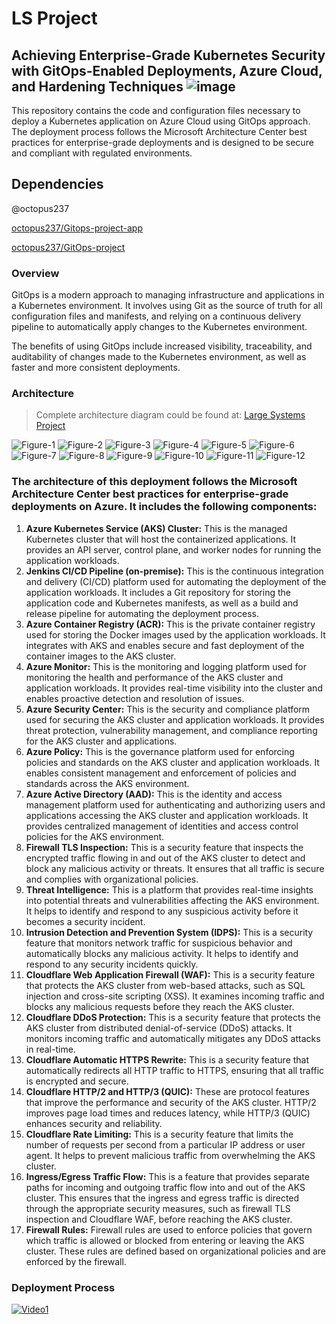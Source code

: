 # LS Project

## Achieving Enterprise-Grade Kubernetes Security with GitOps-Enabled Deployments, Azure Cloud, and Hardening Techniques ![image](https://user-images.githubusercontent.com/12752516/225727669-de1efdb1-5938-4439-aa60-840754b97632.png)
This repository contains the code and configuration files necessary to deploy a Kubernetes application on Azure Cloud using GitOps approach. The deployment process follows the Microsoft Architecture Center best practices for enterprise-grade deployments and is designed to be secure and compliant with regulated environments.
## Dependencies
@octopus237

[octopus237/Gitops-project-app](https://github.com/octopus237/Gitops-project-app)

[octopus237/GitOps-project](https://github.com/octopus237/GitOps-project)

### Overview
GitOps is a modern approach to managing infrastructure and applications in a Kubernetes environment. It involves using Git as the source of truth for all configuration files and manifests, and relying on a continuous delivery pipeline to automatically apply changes to the Kubernetes environment.

The benefits of using GitOps include increased visibility, traceability, and auditability of changes made to the Kubernetes environment, as well as faster and more consistent deployments.
### Architecture
> Complete architecture diagram could be found at: [Large Systems Project](https://husseinahmed-dev.github.io/LS-Project/)

![Figure-1](svg-pan-zoom-master/src/media/Figure-1.jpg)
![Figure-2](svg-pan-zoom-master/src/media/Figure-2.jpg)
![Figure-3](svg-pan-zoom-master/src/media/Figure-3.jpg)
![Figure-4](svg-pan-zoom-master/src/media/Figure-4.jpg)
![Figure-5](svg-pan-zoom-master/src/media/Figure-5.jpg)
![Figure-6](svg-pan-zoom-master/src/media/Figure-6.jpg)
![Figure-7](svg-pan-zoom-master/src/media/Figure-7.jpg)
![Figure-8](svg-pan-zoom-master/src/media/Figure-8.jpg)
![Figure-9](svg-pan-zoom-master/src/media/Figure-9.jpg)
![Figure-10](svg-pan-zoom-master/src/media/Figure-10.jpg)
![Figure-11](svg-pan-zoom-master/src/media/Figure-11.jpg)
![Figure-12](svg-pan-zoom-master/src/media/Figure-12.jpg)

### The architecture of this deployment follows the Microsoft Architecture Center best practices for enterprise-grade deployments on Azure. It includes the following components:

1. **Azure Kubernetes Service (AKS) Cluster:** This is the managed Kubernetes cluster that will host the containerized applications. It provides an API server, control plane, and worker nodes for running the application workloads.
2. **Jenkins CI/CD Pipeline (on-premise):** This is the continuous integration and delivery (CI/CD) platform used for automating the deployment of the application workloads. It includes a Git repository for storing the application code and Kubernetes manifests, as well as a build and release pipeline for automating the deployment process.
3. **Azure Container Registry (ACR):** This is the private container registry used for storing the Docker images used by the application workloads. It integrates with AKS and enables secure and fast deployment of the container images to the AKS cluster.
4. **Azure Monitor:** This is the monitoring and logging platform used for monitoring the health and performance of the AKS cluster and application workloads. It provides real-time visibility into the cluster and enables proactive detection and resolution of issues.
5. **Azure Security Center:** This is the security and compliance platform used for securing the AKS cluster and application workloads. It provides threat protection, vulnerability management, and compliance reporting for the AKS cluster and applications.
6. **Azure Policy:** This is the governance platform used for enforcing policies and standards on the AKS cluster and application workloads. It enables consistent management and enforcement of policies and standards across the AKS environment.
7. **Azure Active Directory (AAD):** This is the identity and access management platform used for authenticating and authorizing users and applications accessing the AKS cluster and application workloads. It provides centralized management of identities and access control policies for the AKS environment.
8. **Firewall TLS Inspection:** This is a security feature that inspects the encrypted traffic flowing in and out of the AKS cluster to detect and block any malicious activity or threats. It ensures that all traffic is secure and complies with organizational policies.
9. **Threat Intelligence:** This is a platform that provides real-time insights into potential threats and vulnerabilities affecting the AKS environment. It helps to identify and respond to any suspicious activity before it becomes a security incident.
10. **Intrusion Detection and Prevention System (IDPS):** This is a security feature that monitors network traffic for suspicious behavior and automatically blocks any malicious activity. It helps to identify and respond to any security incidents quickly.
11. **Cloudflare Web Application Firewall (WAF):** This is a security feature that protects the AKS cluster from web-based attacks, such as SQL injection and cross-site scripting (XSS). It examines incoming traffic and blocks any malicious requests before they reach the AKS cluster.
12. **Cloudflare DDoS Protection:** This is a security feature that protects the AKS cluster from distributed denial-of-service (DDoS) attacks. It monitors incoming traffic and automatically mitigates any DDoS attacks in real-time.
13. **Cloudflare Automatic HTTPS Rewrite:** This is a security feature that automatically redirects all HTTP traffic to HTTPS, ensuring that all traffic is encrypted and secure.
14. **Cloudflare HTTP/2 and HTTP/3 (QUIC):** These are protocol features that improve the performance and security of the AKS cluster. HTTP/2 improves page load times and reduces latency, while HTTP/3 (QUIC) enhances security and reliability.
15. **Cloudflare Rate Limiting:** This is a security feature that limits the number of requests per second from a particular IP address or user agent. It helps to prevent malicious traffic from overwhelming the AKS cluster.
16. **Ingress/Egress Traffic Flow:** This is a feature that provides separate paths for incoming and outgoing traffic flow into and out of the AKS cluster. This ensures that the ingress and egress traffic is directed through the appropriate security measures, such as firewall TLS inspection and Cloudflare WAF, before reaching the AKS cluster.
17. **Firewall Rules:** Firewall rules are used to enforce policies that govern which traffic is allowed or blocked from entering or leaving the AKS cluster. These rules are defined based on organizational policies and are enforced by the firewall.


### Deployment Process
[![Video1](svg-pan-zoom-master/src/media/youtube-deployment.jpg)](https://www.youtube.com/watch?v=IuR39Xq5ALg)
<!-- The deployment process for this project involves the following steps: -->
